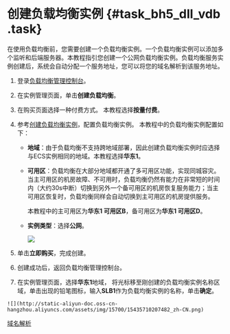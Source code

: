 # 创建负载均衡实例 {#task_bh5_dll_vdb .task}

在使用负载均衡前，您需要创建一个负载均衡实例。一个负载均衡实例可以添加多个监听和后端服务器。本教程指引您创建一个公网负载均衡实例。负载均衡服务实例创建后，系统会自动分配一个服务地址，您可以将您的域名解析到该服务地址。

1.  登录[负载均衡管理控制台](https://slb.console.aliyun.com/slb)。 
2.  在实例管理页面，单击**创建负载均衡**。 
3.  在购买页面选择一种付费方式。 本教程选择**按量付费**。
4.  参考[创建负载均衡实例](../../../../cn.zh-CN/用户指南/负载均衡实例/创建负载均衡实例.md#)，配置负载均衡实例。 本教程中的负载均衡实例配置如下：
    -   **地域**：由于负载均衡不支持跨地域部署，因此创建负载均衡实例时应选择与ECS实例相同的地域。本教程选择**华东1**。
    -   **可用区**：负载均衡在大部分地域都开通了多可用区功能，实现同城容灾。当主可用区的机房故障、不可用时，负载均衡仍然有能力在非常短的时间内（大约30s中断）切换到另外一个备可用区的机房恢复服务能力；当主可用区恢复时，负载均衡同样会自动切换到主可用区的机房提供服务。

        本教程中的主可用区为**华东1 可用区B**，备可用区为**华东1 可用区D**。

    -   **实例类型**：选择**公网**。

        ![](http://static-aliyun-doc.oss-cn-hangzhou.aliyuncs.com/assets/img/15700/15435710207476_zh-CN.png)

5.   单击**立即购买**，完成创建。 
6.   创建成功后，返回负载均衡管理控制台。 
7.   在实例管理页面，选择**华东1**地域， 将光标移至刚创建的负载均衡实例名称区域，单击出现的铅笔图标，输入**SLB1**作为负载均衡实例的名称，单击**确定**。 

    ![](http://static-aliyun-doc.oss-cn-hangzhou.aliyuncs.com/assets/img/15700/15435710207482_zh-CN.png)


[域名解析](cn.zh-CN/快速入门/域名解析.md#)

